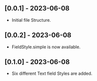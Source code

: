 ## [0.0.1] - 2023-06-08
 
* Initial file Structure.

## [0.0.2] - 2023-06-08
 
* FieldStyle.simple is now available.

## [0.1.0] - 2023-06-08
 
* Six different Text field Styles are added.